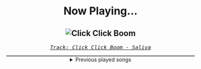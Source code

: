<div align="center"> 
<h1>Now Playing...</h1>

![Click Click Boom](https://i.scdn.co/image/ab67616d00001e02c72cc4087da2190116857f37)
--
_<samp><a href="https://open.spotify.com/track/2CGDxXXYbkPOyRXHzQbqkT">Track: Click Click Boom - Saliva</a></samp>_

<div style="border: 1px #4B5054 solid"></div>
<details>
  <summary>
    Previous played songs
  </summary>
  <table>
    <thead>
      <tr>
        <th>
          Artist
        </th>
        <th>
          Song
        </th>
        <th>
          Link
        </th>
      </tr>
    </thead>
    <tbody>
      <tr><td>Saliva</td><td>Click Click Boom</td><td><a href="https://open.spotify.com/track/2CGDxXXYbkPOyRXHzQbqkT">https://open.spotify.com/track/2CGDxXXYbkPOyRXHzQbqkT</a></td></tr><tr><td>Five Finger Death Punch</td><td>Full Circle</td><td><a href="https://open.spotify.com/track/76CWLFHm3OFuE2P1dDMhi3">https://open.spotify.com/track/76CWLFHm3OFuE2P1dDMhi3</a></td></tr><tr><td>P.O.D.</td><td>AFRAID TO DIE (feat. Tatiana Shmayluyk from Jinjer)</td><td><a href="https://open.spotify.com/track/70XQAZsck714xP80hqeUsj">https://open.spotify.com/track/70XQAZsck714xP80hqeUsj</a></td></tr><tr><td>Rocco Minichiello</td><td>Treachery (from "Bleach") - Metal Vocals Version</td><td><a href="https://open.spotify.com/track/2G7HbFey7U0X5DC6wTZR4I">https://open.spotify.com/track/2G7HbFey7U0X5DC6wTZR4I</a></td></tr><tr><td>Resolve</td><td>Smile</td><td><a href="https://open.spotify.com/track/5QHmEExMaVdcIDIZChVeVM">https://open.spotify.com/track/5QHmEExMaVdcIDIZChVeVM</a></td></tr><tr><td>As I Lay Dying</td><td>The Void Within</td><td><a href="https://open.spotify.com/track/0e3PFJptQimRYX3TUIbRmD">https://open.spotify.com/track/0e3PFJptQimRYX3TUIbRmD</a></td></tr><tr><td>The Unguided</td><td>Hell</td><td><a href="https://open.spotify.com/track/7yXcTtNLTueUhsNq1f7mrh">https://open.spotify.com/track/7yXcTtNLTueUhsNq1f7mrh</a></td></tr><tr><td>The Unguided</td><td>Red Alert</td><td><a href="https://open.spotify.com/track/3QIBS4jPIZzQSq5LkcPgG9">https://open.spotify.com/track/3QIBS4jPIZzQSq5LkcPgG9</a></td></tr><tr><td>Nonpoint</td><td>Divided.. Conquer Them</td><td><a href="https://open.spotify.com/track/33PLlXkjlbEEogLlHA7hyJ">https://open.spotify.com/track/33PLlXkjlbEEogLlHA7hyJ</a></td></tr><tr><td>Orbit Culture</td><td>Alienated</td><td><a href="https://open.spotify.com/track/2XYiG3Hk8npxB78QbN5gqA">https://open.spotify.com/track/2XYiG3Hk8npxB78QbN5gqA</a></td></tr><tr><td>Linkin Park</td><td>Heavy Is the Crown</td><td><a href="https://open.spotify.com/track/3fgehc497TFqKH1zBL2YNK">https://open.spotify.com/track/3fgehc497TFqKH1zBL2YNK</a></td></tr><tr><td>Breaking Benjamin</td><td>Had Enough</td><td><a href="https://open.spotify.com/track/7u93rCmIM9mBoT4mvfUBTZ">https://open.spotify.com/track/7u93rCmIM9mBoT4mvfUBTZ</a></td></tr><tr><td>Nonpoint</td><td>Breaking Skin</td><td><a href="https://open.spotify.com/track/5WBYz1iWTkuLHnhnKUQVSp">https://open.spotify.com/track/5WBYz1iWTkuLHnhnKUQVSp</a></td></tr><tr><td>Evans Blue</td><td>Erase My Scars</td><td><a href="https://open.spotify.com/track/6njppEOeoUxbEx1BAXsF8p">https://open.spotify.com/track/6njppEOeoUxbEx1BAXsF8p</a></td></tr><tr><td>Breaking Benjamin</td><td>Fade Away</td><td><a href="https://open.spotify.com/track/6PkquTvmXuL0BuHqC0nZEB">https://open.spotify.com/track/6PkquTvmXuL0BuHqC0nZEB</a></td></tr><tr><td>Nonpoint</td><td>Divided.. Conquer Them</td><td><a href="https://open.spotify.com/track/33PLlXkjlbEEogLlHA7hyJ">https://open.spotify.com/track/33PLlXkjlbEEogLlHA7hyJ</a></td></tr><tr><td>Orbit Culture</td><td>Alienated</td><td><a href="https://open.spotify.com/track/2XYiG3Hk8npxB78QbN5gqA">https://open.spotify.com/track/2XYiG3Hk8npxB78QbN5gqA</a></td></tr><tr><td>Linkin Park</td><td>Heavy Is the Crown</td><td><a href="https://open.spotify.com/track/3fgehc497TFqKH1zBL2YNK">https://open.spotify.com/track/3fgehc497TFqKH1zBL2YNK</a></td></tr><tr><td>Breaking Benjamin</td><td>Had Enough</td><td><a href="https://open.spotify.com/track/7u93rCmIM9mBoT4mvfUBTZ">https://open.spotify.com/track/7u93rCmIM9mBoT4mvfUBTZ</a></td></tr><tr><td>Nonpoint</td><td>Breaking Skin</td><td><a href="https://open.spotify.com/track/5WBYz1iWTkuLHnhnKUQVSp">https://open.spotify.com/track/5WBYz1iWTkuLHnhnKUQVSp</a></td></tr>
    </tbody>
  </table>
</details>

</div>

